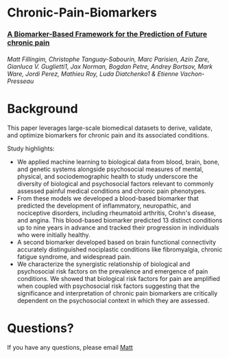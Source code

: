 # **Chronic-Pain-Biomarkers**
### [A Biomarker-Based Framework for the Prediction of Future chronic pain](https://www.medrxiv.org/content/10.1101/2024.04.19.24306101v1)
###### Matt Fillingim, Christophe Tanguay-Sabourin, Marc Parisien, Azin Zare, Gianluca V. Guglietti1, Jax Norman, Bogdan Petre, Andrey Bortsov, Mark Ware, Jordi Perez, Mathieu Roy, Luda Diatchenko1 & Etienne Vachon-Presseau

# **Background**
This paper leverages large-scale biomedical datasets to derive, validate, and optimize biomarkers for chronic pain and its associated conditions.

Study highlights:

- We applied machine learning to biological data from blood, brain, bone, and genetic systems alongside psychosocial measures of mental, physical, and sociodemographic health to study underscore the diversity of biological and psychosocial factors relevant to commonly assessed painful medical conditions and chronic pain phenotypes.
- From these models we developed a blood-based biomarker that predicted the development of inflammatory, neuropathic, and nociceptive disorders, including rheumatoid arthritis, Crohn's disease, and angina. This blood-based biomarker predicted 13 distinct conditions up to nine years in advance and tracked their progression in individuals who were initially healthy.
- A second biomarker developed based on brain functional connectivity accurately distinguished nociplastic conditions like fibromyalgia, chronic fatigue syndrome, and widespread pain.
- We characterize the synergistic relationship of biological and psychosocial risk factors on the prevalence and emergence of pain conditions. We showed that biological risk factors for pain are amplified when coupled with psychosocial risk factors suggesting that the significance and interpretation of chronic pain biomarkers are critically dependent on the psychosocial context in which they are assessed.

# **Questions?**
If you have any questions, please email [Matt](<matthew.fillingim@mail.mcgill.ca>)

